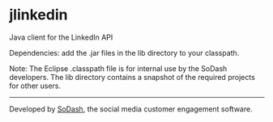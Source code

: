 # jlinkedin
Java client for the LinkedIn API

Dependencies: add the .jar files in the lib directory to your classpath.

Note: The Eclipse .classpath file is for internal use by the SoDash developers. The lib directory contains
a snapshot of the required projects for other users.

-----
Developed by [SoDash](http://sodash.com), the social media customer engagement software.
